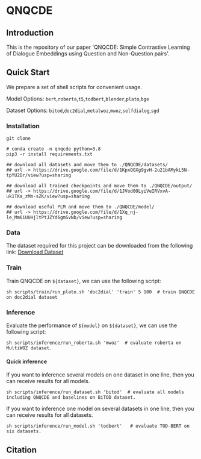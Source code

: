 # QNQCDE

## Introduction
This is the repository of our paper 'QNQCDE: Simple Contrastive Learning of Dialogue Embeddings using Question and Non-Question pairs'.

## Quick Start
We prepare a set of shell scripts for convenient usage.

Model Options: `bert`,`roberta`,`t5`,`todbert`,`blender`,`plato`,`bge`

Dataset Options: `bitod`,`doc2dial`,`metalwoz`,`mwoz`,`selfdialog`,`sgd`

### Installation
```shell
git clone

# conda create -n qnqcde python=3.8
pip3 -r install requirements.txt

## download all datasets and move them to ./QNQCDE/datasets/
## url -> https://drive.google.com/file/d/1KpxQGXg9gvH-2u21bAMykL5N-tpYU2Dr/view?usp=sharing

## download all trained checkpoints and move them to ./QNQCDE/output/
## url -> https://drive.google.com/file/d/1JVod0OLyiVeIRVxvA-uk1TKa_zMn-sZK/view?usp=sharing

## download useful PLM and move them to ./QNQCDE/model/
## url -> https://drive.google.com/file/d/1Xq_nj-le_Mm6iUUHjltPtJZYd6gmSvNb/view?usp=sharing
```

### Data
The dataset required for this project can be downloaded from the following link:
[Download Dataset](https://drive.google.com/drive/folders/1sNowWiejo_Hwf1y1HSl9w2PDLK1BUxRj?usp=sharing)

### Train
Train QNQCDE on `${dataset}`, we can use the following script:

```shell
sh scripts/train/run_plato.sh 'doc2dial' 'train' 5 100  # train QNQCDE on doc2dial dataset
```

### Inference
Evaluate the performance of `${model}` on `${dataset}`, we can use the following script:

```shell
sh scripts/inference/run_roberta.sh 'mwoz'  # evaluate roberta on MultiWOZ dataset.
```

#### Quick inference
If you want to inference several models on one dataset in one line, then you can receive results for all models.

```shell
sh scripts/inference/run_dataset.sh 'bitod'  # evaluate all models including QNQCDE and baselines on BiTOD dataset.
```

If you want to inference one model on several datasets in one line, then you can receive results for all datasets.

```shell
sh scripts/inference/run_model.sh 'todbert'   # evaluate TOD-BERT on six datasets.
```

## Citation

